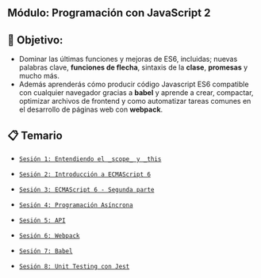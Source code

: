 ## Módulo: Programación con JavaScript 2

## 🎯 Objetivo:

+ Dominar las últimas funciones y mejoras de ES6, incluidas;  nuevas palabras clave, **funciones de flecha**, sintaxis de la 
**clase**, **promesas** y mucho más.
+ Además aprenderás cómo producir código Javascript ES6 compatible con cualquier navegador 
gracias a **babel** y  aprende a crear, compactar, optimizar archivos de frontend y como automatizar tareas comunes en el 
desarrollo de páginas web con **webpack**.				

## 📋 Temario

 - [`Sesión 1: Entendiendo el _scope_ y _this`](./Sesion-01)

 - [`Sesión 2: Introducción a ECMAScript 6`](./Sesion-02)

 - [`Sesión 3: ECMAScript 6 - Segunda parte`](./Sesion-03)

 - [`Sesión 4: Programación Asíncrona`](./Sesion-04)

 - [`Sesión 5: API`](./Sesion-05)

 - [`Sesión 6: Webpack`](./Sesion-06)

 - [`Sesión 7: Babel`](./Sesion-07)

 - [`Sesión 8: Unit Testing con Jest`](./Sesion-08)
